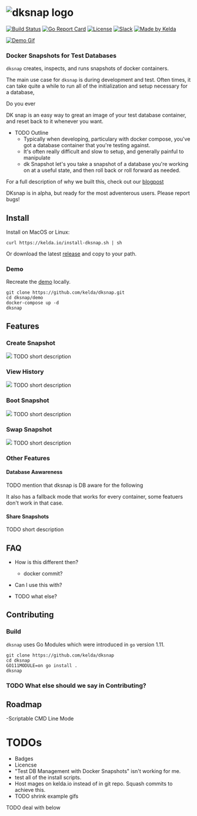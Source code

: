 # ![dksnap logo](https://kelda.io/img/dksnap/dksnap-logo.svg)
[![Build Status](https://travis-ci.org/kelda/dksnap.svg?branch=master)](https://travis-ci.org/kelda/dksnap)
[![Go Report Card](https://goreportcard.com/badge/github.com/kelda/dksnap)](https://goreportcard.com/report/github.com/kelda/dksnap)
[![License](https://img.shields.io/badge/License-Apache%202.0-blue.svg)](LICENSE)
[![Slack](https://kelda.io/img/dksnap/slack-badge.svg)](http://slack.kelda.io)
[![Made by Kelda](https://kelda.io/img/dksnap/love-badge.svg)](https://kelda.io)

[![Demo Gif](https://kelda.io/img/dksnap/create-snapshot.gif)](https://youtu.be/EaxEsOTKdrs)

### Docker Snapshots for Test Databases

`dksnap` creates, inspects, and runs snapshots of docker containers.

The main use case for `dksnap` is during development and test.  Often times, it
can take quite a while to run all of the initialization and setup necessary for
a database, 



Do you ever 


DK snap is an easy way to great an image of your test database container, and
reset back to it whenever you want.

- TODO Outline
    - Typically when developing, particulary with docker compose, you've got a
      database container that you're testing against.
    - It's often really difficult and slow to setup, and generally painful to
      manipulate
    - dk Snapshot let's you take a snapshot of a database you're working on at
      a useful state, and then roll back or roll forward as needed.

For a full description of why we built this, check out our [blogpost](TODO)

DKsnap is in alpha, but ready for the most adventerous users.  Please report
bugs!

## Install
Install on MacOS or Linux:

```
curl https://kelda.io/install-dksnap.sh | sh
```

Or download the latest [release](https://github.com/kelda/dksnap/releases) and
copy to your path.

### Demo
Recreate the [demo](https://youtu.be/EaxEsOTKdrs) locally.

```
git clone https://github.com/kelda/dksnap.git
cd dksnap/demo
docker-compose up -d
dksnap
```

## Features

### Create Snapshot
![](https://kelda.io/img/dksnap/create-snapshot.gif)
TODO short description

### View History
![](https://kelda.io/img/dksnap/view-history.gif)
TODO short description

### Boot Snapshot
![](https://kelda.io/img/dksnap/boot-snapshot.gif)
TODO short description

### Swap Snapshot
![](https://kelda.io/img/dksnap/swap-snapshot.gif)
TODO short description

### Other Features

#### Database Aawareness
TODO mention that dksnap is DB aware for the following

It also has a fallback mode that works for every container, 
some featuers don't work in that case.

#### Share Snapshots
TODO short description

## FAQ

- How is this different then?
    - docker commit?

- Can I use this with?


- TODO what else?


## Contributing

### Build

`dksnap` uses Go Modules which were introduced in `go` version 1.11.

```
git clone https://github.com/kelda/dksnap
cd dksnap
GO111MODULE=on go install .
dksnap
```

### TODO What else should we say in Contributing?

## Roadmap

-Scriptable CMD Line Mode

# TODOs
- Badges
- Licencse
- "Test DB Management with Docker Snapshots" isn't working for me.
- test all of the install scripts.
- Host mages on kelda.io instead of in git repo.  Squash commits to achieve this.
- TODO shrink example gifs

TODO deal with below
